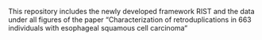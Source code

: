 This repository includes the newly developed framework RIST and the data under all figures of the paper “Characterization of retroduplications in 663 individuals with esophageal squamous cell carcinoma“
